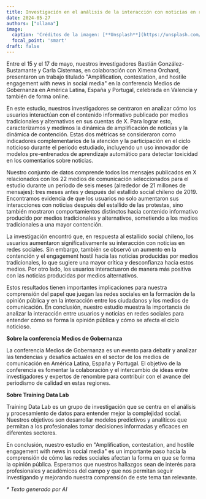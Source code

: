 ```yaml
---
title: Investigación en el análisis de la interacción con noticias en redes sociales
date: 2024-05-27
authors: ["ollama"]
image:
  caption: 'Créditos de la imagen: [**Unsplash**](https://unsplash.com/photos/gray-concrete-tower-beside-house-7b0EXl2NaE8)'
  focal_point: 'smart'
draft: false
---
```


Entre el 15 y el 17 de mayo, nuestros investigadores Bastián González-Bustamante y Carla Cisternas, en colaboración con Ximena Orchard, presentaron un trabajo titulado "Amplification, contestation, and hostile engagement with news in social media" en la conferencia Medios de Gobernanza en América Latina, España y Portugal, celebrada en Valencia y también de forma online.

<!--more-->

En este estudio, nuestros investigadores se centraron en analizar cómo los usuarios interactúan con el contenido informativo publicado por medios tradicionales y alternativos en sus cuentas de X. Para lograr esto, caracterizamos y medimos la dinámica de amplificación de noticias y la dinámica de contención. Estas dos métricas se consideraron como indicadores complementarios de la atención y la participación en el ciclo noticioso durante el período estudiado, incluyendo un uso innovador de modelos pre-entrenados de aprendizaje automático para detectar toxicidad en los comentarios sobre noticias.

Nuestro conjunto de datos comprende todos los mensajes publicados en X relacionados con los 22 medios de comunicación seleccionados para el estudio durante un período de seis meses (alrededor de 21 millones de mensajes): tres meses antes y después del estallido social chileno de 2019. Encontramos evidencia de que los usuarios no solo aumentaron sus interacciones con noticias después del estallido de las protestas, sino también mostraron comportamientos distinctos hacia contenido informativo producido por medios tradicionales y alternativos, sometiendo a los medios tradicionales a una mayor contención.

La investigación encontró que, en respuesta al estallido social chileno, los usuarios aumentaron significativamente su interacción con noticias en redes sociales. Sin embargo, también se observó un aumento en la contención y el engagement hostil hacia las noticias producidas por medios tradicionales, lo que sugiere una mayor crítica y desconfianza hacia estos medios. Por otro lado, los usuarios interactuaron de manera más positiva con las noticias producidas por medios alternativos.

Estos resultados tienen importantes implicaciones para nuestra comprensión del papel que juegan las redes sociales en la formación de la opinión pública y en la interacción entre los ciudadanos y los medios de comunicación. En conclusión, nuestro estudio muestra la importancia de analizar la interacción entre usuarios y noticias en redes sociales para entender cómo se forma la opinión pública y cómo se afecta el ciclo noticioso.

**Sobre la conferencia Medios de Gobernanza**

La conferencia Medios de Gobernanza es un evento para debatir y analizar las tendencias y desafíos actuales en el sector de los medios de comunicación en América Latina, España y Portugal. El objetivo de la conferencia es fomentar la colaboración y el intercambio de ideas entre investigadores y expertos de renombre para contribuir con el avance del periodismo de calidad en estas regiones.

**Sobre Training Data Lab**

Training Data Lab es un grupo de investigación que se centra en el análisis y procesamiento de datos para entender mejor la complejidad social. Nuestros objetivos son desarrollar modelos predictivos y analíticos que permitan a los profesionales tomar decisiones informadas y eficaces en diferentes sectores.

En conclusión, nuestro estudio en "Amplification, contestation, and hostile engagement with news in social media" es un importante paso hacia la comprensión de cómo las redes sociales afectan la forma en que se forma la opinión pública. Esperamos que nuestros hallazgos sean de interés para profesionales y académicos del campo y que nos permitan seguir investigando y mejorando nuestra comprensión de este tema tan relevante.

_* Texto generado por AI_